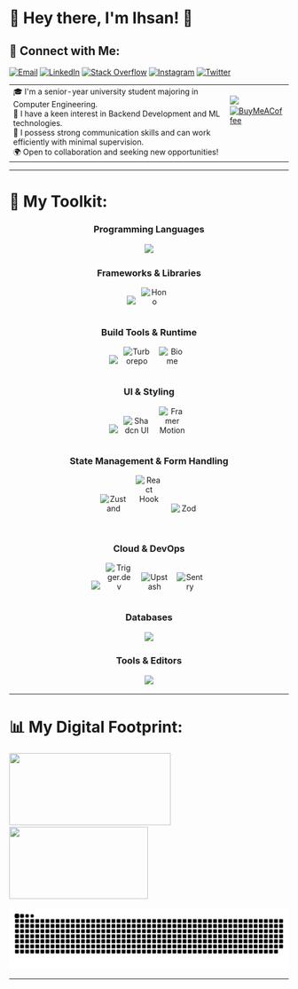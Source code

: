 # 👋 Hey there, I'm **Ihsan!** 💫 

## 📧 Connect with Me:
[![Email](https://img.shields.io/badge/Email-%23333.svg?logo=microsoft-outlook&logoColor=white)](mailto:ihsan.ersen@hotmail.com)
[![LinkedIn](https://img.shields.io/badge/LinkedIn-%230077B5.svg?logo=linkedin&logoColor=white)](https://linkedin.com/in/-root) 
[![Stack Overflow](https://img.shields.io/badge/-Stackoverflow-FE7A16?logo=stack-overflow&logoColor=white)](https://stackoverflow.com/users/13002054)
[![Instagram](https://img.shields.io/badge/Instagram-%23E4405F.svg?logo=Instagram&logoColor=white)](https://instagram.com/ihsanersen) 
[![Twitter](https://img.shields.io/badge/Twitter-%231DA1F2.svg?logo=Twitter&logoColor=white)](https://twitter.com/azsleda)

<table>
    <tr>
        <td valign="top" width="83%">
            🎓 I'm a senior-year university student majoring in Computer Engineering. <br>
            🚀 I have a keen interest in Backend Development and ML technologies.<br>
            🤝 I possess strong communication skills and can work efficiently with minimal supervision.<br>
            🌍 Open to collaboration and seeking new opportunities!
        </td>
        <td valign="top">
            <br>
            <img src="https://komarev.com/ghpvc/?username=sleda&style=flat-square" />
            <br>
            <a href="https://bmc.link/bysleda">
                <img src="https://img.shields.io/badge/Buy%20Me%20A%20Coffee-ffdd00?style=for-the-badge&logo=buy-me-a-coffee&logoColor=blue" alt="BuyMeACoffee">
            </a>
        </td>
    </tr>
</table>

---

# 💼 My Toolkit:

<div align="center">
  <h3>Programming Languages</h3>
  <img src="https://skillicons.dev/icons?i=ts,js,python,cpp,java" />
  
  <h3>Frameworks & Libraries</h3>
  <img src="https://skillicons.dev/icons?i=nextjs,nestjs,nodejs,react,tailwind,vite" />
  <img src="https://cdn.simpleicons.org/hono/E36002" width="48" height="48" alt="Hono" style="display:inline-block;margin:0 6px" />
  
  <h3>Build Tools & Runtime</h3>
  <img src="https://skillicons.dev/icons?i=bun" />
  <img src="https://cdn.simpleicons.org/turborepo/EF4444" width="48" height="48" alt="Turborepo" style="display:inline-block;margin:0 6px" />
  <img src="https://cdn.simpleicons.org/biome/60A5FA" width="48" height="48" alt="Biome" style="display:inline-block;margin:0 6px" />
  
  <h3>UI & Styling</h3>
  <img src="https://skillicons.dev/icons?i=tailwind,react" />
  <img src="https://cdn.simpleicons.org/shadcnui/000000" width="48" height="48" alt="Shadcn UI" style="display:inline-block;margin:0 6px" />
  <img src="https://cdn.simpleicons.org/framer/0055FF" width="48" height="48" alt="Framer Motion" style="display:inline-block;margin:0 6px" />
  
  <h3>State Management & Form Handling</h3>
  <img src="https://cdn.simpleicons.org/zustand/000000" width="48" height="48" alt="Zustand" style="display:inline-block;margin:0 6px" />
  <img src="https://cdn.simpleicons.org/reacthookform/EC5990" width="48" height="48" alt="React Hook Form" style="display:inline-block;margin:0 6px" />
  <img src="https://cdn.simpleicons.org/zod/3068B7" width="48" height="48" alt="Zod" style="display:inline-block;margin:0 6px" />
  
  <h3>Cloud & DevOps</h3>
  <img src="https://skillicons.dev/icons?i=azure,docker,supabase,heroku" />
  <img src="https://cdn.simpleicons.org/trigger.dev/000000" width="48" height="48" alt="Trigger.dev" style="display:inline-block;margin:0 6px" />
  <img src="https://cdn.simpleicons.org/upstash/00E9A3" width="48" height="48" alt="Upstash" style="display:inline-block;margin:0 6px" />
  <img src="https://cdn.simpleicons.org/sentry/362D59" width="48" height="48" alt="Sentry" style="display:inline-block;margin:0 6px" />
  
  <h3>Databases</h3>
  <img src="https://skillicons.dev/icons?i=mongodb,postgres,mysql,redis" />
  
  <h3>Tools & Editors</h3>
  <img src="https://skillicons.dev/icons?i=vscode,idea,git,linux,figma" />
</div>

---

# 📊 My Digital Footprint:

<p align="left">
  <img height="130em" width="291em" src="https://github-readme-streak-stats.herokuapp.com/?user=sleda&theme=dark&hide_border=true" />
  <img height="130em" width="250em" src="https://github-readme-stats.vercel.app/api/top-langs/?username=sleda&theme=dark&hide_border=true&include_all_commits=false&count_private=true&layout=compact" />
</p>

<div align="center">
  <picture>
    <source media="(prefers-color-scheme: dark)" srcset="https://raw.githubusercontent.com/platane/snk/output/github-contribution-grid-snake-dark.svg">
    <source media="(prefers-color-scheme: light)" srcset="https://raw.githubusercontent.com/platane/snk/output/github-contribution-grid-snake.svg">
    <img alt="GitHub Contribution Grid Snake Animation" src="https://raw.githubusercontent.com/platane/snk/output/github-contribution-grid-snake-dark.svg">
  </picture>
</div>

---

